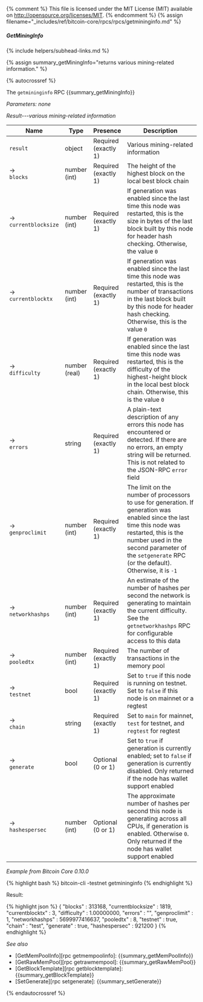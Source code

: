 {% comment %}
This file is licensed under the MIT License (MIT) available on
http://opensource.org/licenses/MIT.
{% endcomment %}
{% assign filename="_includes/ref/bitcoin-core/rpcs/rpcs/getmininginfo.md" %}

##### GetMiningInfo
{% include helpers/subhead-links.md %}

{% assign summary_getMiningInfo="returns various mining-related information." %}

{% autocrossref %}

The `getmininginfo` RPC {{summary_getMiningInfo}}

*Parameters: none*

*Result---various mining-related information*

| Name                    | Type              | Presence                    | Description
|-------------------------|-------------------|-----------------------------|----------------
| `result`                | object            | Required<br>(exactly 1)     | Various mining-related information
| →<br>`blocks`           | number (int)      | Required<br>(exactly 1)     | The height of the highest block on the local best block chain
| →<br>`currentblocksize` | number (int)      | Required<br>(exactly 1)     | If generation was enabled since the last time this node was restarted, this is the size in bytes of the last block built by this node for header hash checking.  Otherwise, the value `0`
| →<br>`currentblocktx`   | number (int)      | Required<br>(exactly 1)     | If generation was enabled since the last time this node was restarted, this is the number of transactions in the last block built by this node for header hash checking.  Otherwise, this is the value `0`
| →<br>`difficulty`       | number (real)     | Required<br>(exactly 1)     | If generation was enabled since the last time this node was restarted, this is the difficulty of the highest-height block in the local best block chain.  Otherwise, this is the value `0`
| →<br>`errors`           | string            | Required<br>(exactly 1)     | A plain-text description of any errors this node has encountered or detected.  If there are no errors, an empty string will be returned.  This is not related to the JSON-RPC `error` field
| →<br>`genproclimit`     | number (int)      | Required<br>(exactly 1)     | The limit on the number of processors to use for generation.  If generation was enabled since the last time this node was restarted, this is the number used in the second parameter of the `setgenerate` RPC (or the default).  Otherwise, it is `-1`
| →<br>`networkhashps`    | number (int)      | Required<br>(exactly 1)     | An estimate of the number of hashes per second the network is generating to maintain the current difficulty.  See the `getnetworkhashps` RPC for configurable access to this data
| →<br>`pooledtx`         | number (int)      | Required<br>(exactly 1)     | The number of transactions in the memory pool
| →<br>`testnet`          | bool              | Required<br>(exactly 1)     | Set to `true` if this node is running on testnet.  Set to `false` if this node is on mainnet or a regtest
| →<br>`chain`            | string            | Required<br>(exactly 1)     | Set to `main` for mainnet, `test` for testnet, and `regtest` for regtest
| →<br>`generate`         | bool              | Optional<br>(0 or 1)        | Set to `true` if generation is currently enabled; set to `false` if generation is currently disabled.  Only returned if the node has wallet support enabled
| →<br>`hashespersec`     | number (int)      | Optional<br>(0 or 1)        | The approximate number of hashes per second this node is generating across all CPUs, if generation is enabled.  Otherwise `0`.  Only returned if the node has wallet support enabled

*Example from Bitcoin Core 0.10.0*

{% highlight bash %}
bitcoin-cli -testnet getmininginfo
{% endhighlight %}

Result:

{% highlight json %}
{
    "blocks" : 313168,
    "currentblocksize" : 1819,
    "currentblocktx" : 3,
    "difficulty" : 1.00000000,
    "errors" : "",
    "genproclimit" : 1,
    "networkhashps" : 5699977416637,
    "pooledtx" : 8,
    "testnet" : true,
    "chain" : "test",
    "generate" : true,
    "hashespersec" : 921200
}
{% endhighlight %}

*See also*

* [GetMemPoolInfo][rpc getmempoolinfo]: {{summary_getMemPoolInfo}}
* [GetRawMemPool][rpc getrawmempool]: {{summary_getRawMemPool}}
* [GetBlockTemplate][rpc getblocktemplate]: {{summary_getBlockTemplate}}
* [SetGenerate][rpc setgenerate]: {{summary_setGenerate}}

{% endautocrossref %}

